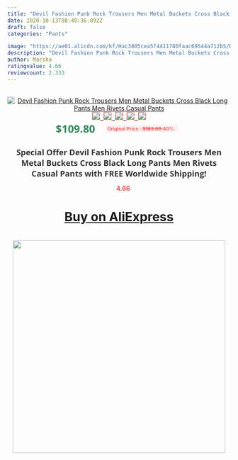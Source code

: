 ```yaml
---
title: "Devil Fashion Punk Rock Trousers Men Metal Buckets Cross Black Long Pants Men Rivets Casual Pants"
date: 2020-10-13T08:40:36.892Z
draft: false
categories: "Pants"

image: "https://ae01.alicdn.com/kf/Hac3805cea5f4411780faac69544a712bS/Devil-Fashion-Punk-Rock-Trousers-Men-Metal-Buckets-Cross-Black-Long-Pants-Men-Rivets-Casual-Pants.jpg"
description: "Devil Fashion Punk Rock Trousers Men Metal Buckets Cross Black Long Pants Men Rivets Casual Pants"
author: Marsha
ratingvalue: 4.66
reviewcount: 2.333
---
```

<br>
<div style="text-align: center;">
<a href="https://s.click.aliexpress.com/e/_A5zyeZ" target="_blank" rel="nofollow noopener noreferrer"><img alt="Devil Fashion Punk Rock Trousers Men Metal Buckets Cross Black Long Pants Men Rivets Casual Pants" class="magnifier-image" src="https://ae01.alicdn.com/kf/Hac3805cea5f4411780faac69544a712bS/Devil-Fashion-Punk-Rock-Trousers-Men-Metal-Buckets-Cross-Black-Long-Pants-Men-Rivets-Casual-Pants.jpg_640x640.jpg">
<br>
<img style="border:1px solid salmon" src="https://ae01.alicdn.com/kf/Hac3805cea5f4411780faac69544a712bS/Devil-Fashion-Punk-Rock-Trousers-Men-Metal-Buckets-Cross-Black-Long-Pants-Men-Rivets-Casual-Pants.jpg_120x120.jpg">&nbsp;&nbsp;<img style="border:1px solid salmon" src="https://ae01.alicdn.com/kf/H385c80f8cf4f426b9b3aefd8a653117bE/Devil-Fashion-Punk-Rock-Trousers-Men-Metal-Buckets-Cross-Black-Long-Pants-Men-Rivets-Casual-Pants.jpg_120x120.jpg">&nbsp;&nbsp;<img style="border:1px solid salmon" src="https://ae01.alicdn.com/kf/He89ed5ecb9394b5c8ac6d93a5df99548c/Devil-Fashion-Punk-Rock-Trousers-Men-Metal-Buckets-Cross-Black-Long-Pants-Men-Rivets-Casual-Pants.jpg_120x120.jpg">&nbsp;&nbsp;<img style="border:1px solid salmon" src="https://ae01.alicdn.com/kf/Hc51fa98b9ce5479c80224ecdb83bbec5s/Devil-Fashion-Punk-Rock-Trousers-Men-Metal-Buckets-Cross-Black-Long-Pants-Men-Rivets-Casual-Pants.jpg_120x120.jpg">&nbsp;&nbsp;<img style="border:1px solid salmon" src="https://ae01.alicdn.com/kf/Hcc125b68fe9a4362963a16f797dc34157/Devil-Fashion-Punk-Rock-Trousers-Men-Metal-Buckets-Cross-Black-Long-Pants-Men-Rivets-Casual-Pants.jpg_120x120.jpg"></a></div><br0>
<div style="text-align: center;"><span style="background-color: white; border: 0px; box-sizing: border-box; color: seagreen; display: inline-block; font-family: &quot;open sans&quot; , &quot;arial&quot; , &quot;helvetica&quot; , sans-serif , &quot;heiti&quot;; font-size: 24px; font-stretch: inherit; font-weight: 700; line-height: inherit; margin: 0px 10px 0px 0px; padding: 0px; vertical-align: middle;">$109.80 </span>
<span style="background: rgb(255 , 241 , 241); border-radius: 3px; border: 0px; box-sizing: border-box; color: #ff4747; display: inline-block; font-family: inherit; font-size: 12px; font-stretch: inherit; font-style: inherit; font-variant: inherit; font-weight: 600; line-height: inherit; margin: 0px; padding: 2px 5px; transform: scale(0.9); vertical-align: middle;">Original Price : <b style="text-decoration: line-through;">$183.00 </b> 40%&nbsp;&nbsp;</span></div>
<h1 style="color: #333333; display: inline-block; font-family: &quot;open sans&quot; , &quot;arial&quot; , &quot;helvetica&quot; , sans-serif , &quot;heiti&quot;; font-size: 18px; font-stretch: inherit; font-weight: 700; text-align: center;">Special Offer Devil Fashion Punk Rock Trousers Men Metal Buckets Cross Black Long Pants Men Rivets Casual Pants with FREE Worldwide Shipping!</h1>
<div style="color: #ff4747; text-align: center;">
<img src="https://4.bp.blogspot.com/-M0ZcTcb-5uY/XleCXlxnR4I/AAAAAAAAAEc/OrjgMkXV1oMQFaCRZj5HQwOCBcu3w1FegCPcBGAYYCw/s1600/star.png" style="height: 15px;">&nbsp;<b>4.66</b></div>
<div class="button_cont" align="center"><a class="buynow_a" href="https://s.click.aliexpress.com/e/_A5zyeZ" target="_blank" rel="nofollow noopener noreferrer"><H1>Buy on AliExpress</H1></a></div><br>
<div class="separator" style="clear: both; text-align: center;">
<img src="https://lh3.googleusercontent.com/-pTy5HemUv9M/XlePHvY0dAI/AAAAAAAAAE4/0nX5iRUoIWY8eMW9Dpxeirr157OZliDIgCLcBGAsYHQ/s1600/badge.gif" width="480">
</div>

